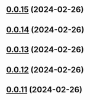 ## [0.0.15](https://github.com/konotorii/osu-functions/compare/v0.0.14...v0.0.15) (2024-02-26)



## [0.0.14](https://github.com/konotorii/osu-functions/compare/v0.0.13...v0.0.14) (2024-02-26)



## [0.0.13](https://github.com/konotorii/osu-functions/compare/v0.0.12...v0.0.13) (2024-02-26)



## [0.0.12](https://github.com/konotorii/osu-functions/compare/v0.0.11...v0.0.12) (2024-02-26)



## [0.0.11](https://github.com/konotorii/osu-functions/compare/v0.0.10...v0.0.11) (2024-02-26)



